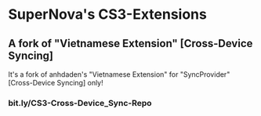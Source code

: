 # SuperNova's CS3-Extensions



## A fork of "Vietnamese Extension" [Cross-Device Syncing]

It's a fork of anhdaden's "Vietnamese Extension" for "SyncProvider" [Cross-Device Syncing] only! 



### bit.ly/CS3-Cross-Device_Sync-Repo 
